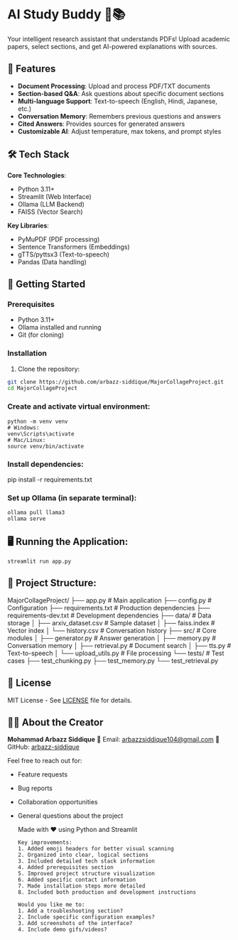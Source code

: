 # AI Study Buddy 🤖📚

Your intelligent research assistant that understands PDFs! Upload academic papers, select sections, and get AI-powered explanations with sources.

## 🚀 Features

- **Document Processing**: Upload and process PDF/TXT documents
- **Section-based Q&A**: Ask questions about specific document sections
- **Multi-language Support**: Text-to-speech (English, Hindi, Japanese, etc.)
- **Conversation Memory**: Remembers previous questions and answers
- **Cited Answers**: Provides sources for generated answers
- **Customizable AI**: Adjust temperature, max tokens, and prompt styles

## 🛠️ Tech Stack

**Core Technologies**:

- Python 3.11+
- Streamlit (Web Interface)
- Ollama (LLM Backend)
- FAISS (Vector Search)

**Key Libraries**:

- PyMuPDF (PDF processing)
- Sentence Transformers (Embeddings)
- gTTS/pyttsx3 (Text-to-speech)
- Pandas (Data handling)

## 🏁 Getting Started

### Prerequisites

- Python 3.11+
- Ollama installed and running
- Git (for cloning)

### Installation

1. Clone the repository:

```bash
git clone https://github.com/arbazz-siddique/MajorCollageProject.git
cd MajorCollageProject
```

### Create and activate virtual environment:

```
python -m venv venv
# Windows:
venv\Scripts\activate
# Mac/Linux:
source venv/bin/activate
```

### Install dependencies:

pip install -r requirements.txt

### Set up Ollama (in separate terminal):

```
ollama pull llama3
ollama serve
```

## 🖥️ Running the Application:

```
streamlit run app.py
```

## 📂 Project Structure:

MajorCollageProject/
├── app.py                # Main application
├── config.py             # Configuration
├── requirements.txt      # Production dependencies
├── requirements-dev.txt  # Development dependencies
├── data/                 # Data storage
│   ├── arxiv_dataset.csv # Sample dataset
│   ├── faiss.index       # Vector index
│   └── history.csv       # Conversation history
├── src/                  # Core modules
│   ├── generator.py      # Answer generation
│   ├── memory.py         # Conversation memory
│   ├── retrieval.py      # Document search
│   ├── tts.py            # Text-to-speech
│   └── upload_utils.py   # File processing
└── tests/                # Test cases
    ├── test_chunking.py
    ├── test_memory.py
    └── test_retrieval.py


## 📜 License

MIT License - See [LICENSE](https://license/) file for details.

## 👨‍💻 About the Creator

**Mohammad Arbazz Siddique**
📧 Email: [arbazzsiddique104@gmail.com](https://mailto:arbazzsiddique104@gmail.com/)
🔗 GitHub: [arbazz-siddique](https://github.com/arbazz-siddique)

Feel free to reach out for:

* Feature requests
* Bug reports
* Collaboration opportunities
* General questions about the project

  Made with ❤️ using Python and Streamlit 

  ```
  Key improvements:
  1. Added emoji headers for better visual scanning
  2. Organized into clear, logical sections
  3. Included detailed tech stack information
  4. Added prerequisites section
  5. Improved project structure visualization
  6. Added specific contact information
  7. Made installation steps more detailed
  8. Included both production and development instructions

  Would you like me to:
  1. Add a troubleshooting section?
  2. Include specific configuration examples?
  3. Add screenshots of the interface?
  4. Include demo gifs/videos?
  ```
